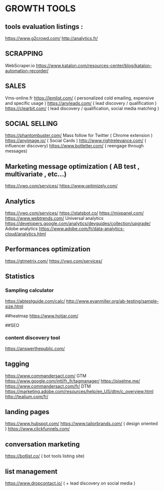 

# GROWTH TOOLS

## tools evaluation listings :
https://www.g2crowd.com/
http://analytics.fr/

## SCRAPPING
WebScraper.io
https://www.katalon.com/resources-center/blog/katalon-automation-recorder/

## SALES 
Vms-online.fr
https://lemlist.com/ ( personalized cold emailing, expensive and specific usage )
https://anyleads.com/ ( lead discovery / qualification )
https://clearbit.com/ ( lead discovery / qualification, social media matching )

## SOCIAL SELLING 
https://phantombuster.com/
Mass follow for Twitter ( Chrome extension )
https://anyimage.io/ ( Social Cards )
http://www.rightrelevance.com/ ( influencer discovery)
https://www.botletter.com/ ( reengage through messages)

## Marketing message optimization ( AB test , multivariate , etc...)
https://vwo.com/services/
https://www.optimizely.com/

## Analytics
https://vwo.com/services/
https://statsbot.co/
https://mixpanel.com/
https://www.webtrends.com/
Universal analytics https://developers.google.com/analytics/devguides/collection/upgrade/
Adobe analytics https://www.adobe.com/fr/data-analytics-cloud/analytics.html

## Performances optimization 
https://gtmetrix.com/
https://vwo.com/services/

## Statistics

### Sampling calculator
https://abtestguide.com/calc/
http://www.evanmiller.org/ab-testing/sample-size.html

##heatmap
https://www.hotjar.com/

##SEO

### content discovery tool
https://answerthepublic.com/

## tagging
https://www.commandersact.com/
GTM https://www.google.com/intl/fr_fr/tagmanager/
https://pixelme.me/
https://www.commandersact.com/fr/
DTM https://marketing.adobe.com/resources/help/en_US/dtm/c_overview.html
http://tealium.com/fr/

## landing pages
https://www.hubspot.com/
https://www.tailorbrands.com/ ( design oriented )
https://www.clickfunnels.com/


## conversation marketing
https://botlist.co/ ( bot tools listing site)

## list management
https://www.dropcontact.io/ ( + lead discovery on social media )









